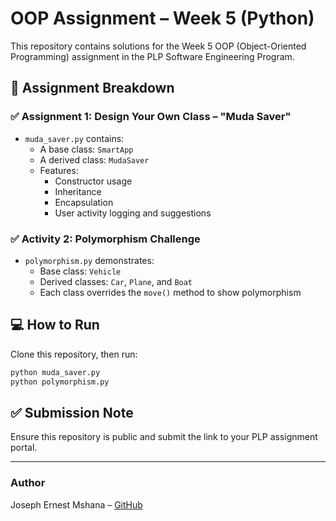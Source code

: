 # OOP Assignment – Week 5 (Python)

This repository contains solutions for the Week 5 OOP (Object-Oriented Programming) assignment in the PLP Software Engineering Program.

## 📌 Assignment Breakdown

### ✅ Assignment 1: Design Your Own Class – "Muda Saver"
- `muda_saver.py` contains:
  - A base class: `SmartApp`
  - A derived class: `MudaSaver`
  - Features:
    - Constructor usage
    - Inheritance
    - Encapsulation
    - User activity logging and suggestions

### ✅ Activity 2: Polymorphism Challenge
- `polymorphism.py` demonstrates:
  - Base class: `Vehicle`
  - Derived classes: `Car`, `Plane`, and `Boat`
  - Each class overrides the `move()` method to show polymorphism

## 💻 How to Run

Clone this repository, then run:

```bash
python muda_saver.py
python polymorphism.py
```

## ✅ Submission Note
Ensure this repository is public and submit the link to your PLP assignment portal.

---

### Author
Joseph Ernest Mshana – [GitHub](https://github.com/VA-Joseph)
